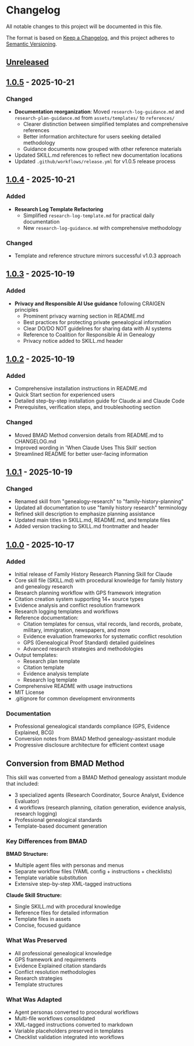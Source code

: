# Changelog

All notable changes to this project will be documented in this file.

The format is based on [Keep a Changelog](https://keepachangelog.com/en/1.0.0/),
and this project adheres to [Semantic Versioning](https://semver.org/spec/v2.0.0.html).

## [Unreleased]

## [1.0.5] - 2025-10-21

### Changed
- **Documentation reorganization**: Moved `research-log-guidance.md` and `research-plan-guidance.md` from `assets/templates/` to `references/`
  - Clearer distinction between simplified templates and comprehensive references
  - Better information architecture for users seeking detailed methodology
  - Guidance documents now grouped with other reference materials
- Updated SKILL.md references to reflect new documentation locations
- Updated `.github/workflows/release.yml` for v1.0.5 release process

## [1.0.4] - 2025-10-21

### Added
- **Research Log Template Refactoring**
  - Simplified `research-log-template.md` for practical daily documentation
  - New `research-log-guidance.md` with comprehensive methodology

### Changed
- Template and reference structure mirrors successful v1.0.3 approach

## [1.0.3] - 2025-10-19

### Added
- **Privacy and Responsible AI Use guidance** following CRAIGEN principles
  - Prominent privacy warning section in README.md
  - Best practices for protecting private genealogical information
  - Clear DO/DO NOT guidelines for sharing data with AI systems
  - Reference to Coalition for Responsible AI in Genealogy
  - Privacy notice added to SKILL.md header

## [1.0.2] - 2025-10-19

### Added
- Comprehensive installation instructions in README.md
- Quick Start section for experienced users
- Detailed step-by-step installation guide for Claude.ai and Claude Code
- Prerequisites, verification steps, and troubleshooting section

### Changed
- Moved BMAD Method conversion details from README.md to CHANGELOG.md
- Improved wording in 'When Claude Uses This Skill' section
- Streamlined README for better user-facing information

## [1.0.1] - 2025-10-19

### Changed
- Renamed skill from "genealogy-research" to "family-history-planning"
- Updated all documentation to use "family history research" terminology
- Refined skill description to emphasize planning assistance
- Updated main titles in SKILL.md, README.md, and template files
- Added version tracking to SKILL.md frontmatter and header

## [1.0.0] - 2025-10-17

### Added
- Initial release of Family History Research Planning Skill for Claude
- Core skill file (SKILL.md) with procedural knowledge for family history and genealogy research
- Research planning workflow with GPS framework integration
- Citation creation system supporting 14+ source types
- Evidence analysis and conflict resolution framework
- Research logging templates and workflows
- Reference documentation:
  - Citation templates for census, vital records, land records, probate, military, immigration, newspapers, and more
  - Evidence evaluation frameworks for systematic conflict resolution
  - GPS (Genealogical Proof Standard) detailed guidelines
  - Advanced research strategies and methodologies
- Output templates:
  - Research plan template
  - Citation template
  - Evidence analysis template
  - Research log template
- Comprehensive README with usage instructions
- MIT License
- .gitignore for common development environments

### Documentation
- Professional genealogical standards compliance (GPS, Evidence Explained, BCG)
- Conversion notes from BMAD Method genealogy-assistant module
- Progressive disclosure architecture for efficient context usage

## Conversion from BMAD Method

This skill was converted from a BMAD Method genealogy assistant module that included:
- 3 specialized agents (Research Coordinator, Source Analyst, Evidence Evaluator)
- 4 workflows (research planning, citation generation, evidence analysis, research logging)
- Professional genealogical standards
- Template-based document generation

### Key Differences from BMAD

**BMAD Structure:**
- Multiple agent files with personas and menus
- Separate workflow files (YAML config + instructions + checklists)
- Template variable substitution
- Extensive step-by-step XML-tagged instructions

**Claude Skill Structure:**
- Single SKILL.md with procedural knowledge
- Reference files for detailed information
- Template files in assets
- Concise, focused guidance

### What Was Preserved
- All professional genealogical knowledge
- GPS framework and requirements
- Evidence Explained citation standards
- Conflict resolution methodologies
- Research strategies
- Template structures

### What Was Adapted
- Agent personas converted to procedural workflows
- Multi-file workflows consolidated
- XML-tagged instructions converted to markdown
- Variable placeholders preserved in templates
- Checklist validation integrated into workflows


[Unreleased]: https://github.com/emaynard/claude-family-history-research-skill/compare/v1.0.5...HEAD
[1.0.5]: https://github.com/emaynard/claude-family-history-research-skill/compare/v1.0.4...v1.0.5
[1.0.4]: https://github.com/emaynard/claude-family-history-research-skill/compare/v1.0.3...v1.0.4
[1.0.3]: https://github.com/emaynard/claude-family-history-research-skill/compare/v1.0.2...v1.0.3
[1.0.2]: https://github.com/emaynard/claude-family-history-research-skill/compare/v1.0.1...v1.0.2
[1.0.1]: https://github.com/emaynard/claude-family-history-research-skill/compare/v1.0.0...v1.0.1
[1.0.0]: https://github.com/emaynard/claude-family-history-research-skill/releases/tag/v1.0.0
